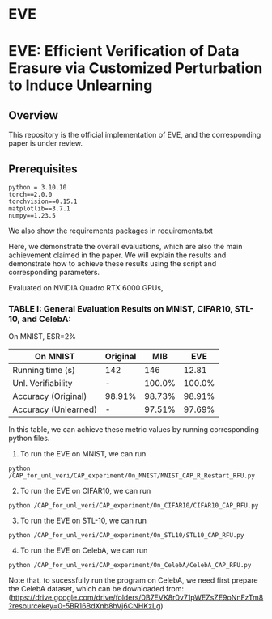 # EVE

# EVE: Efficient Verification of Data Erasure via Customized Perturbation to Induce Unlearning
## Overview
This repository is the official implementation of EVE, and the corresponding paper is under review.


## Prerequisites

```
python = 3.10.10
torch==2.0.0
torchvision==0.15.1
matplotlib==3.7.1
numpy==1.23.5
```

We also show the requirements packages in requirements.txt

Here, we demonstrate the overall evaluations, which are also the main achievement claimed in the paper. We will explain the results and demonstrate how to achieve these results using the script and corresponding parameters.

Evaluated on NVIDIA Quadro RTX 6000 GPUs,
### TABLE I: General Evaluation Results on MNIST, CIFAR10, STL-10, and CelebA:

On MNIST, ESR=2%

| On MNIST             | Original    | MIB      |   EVE   | 
| --------             | --------    | -------- | -------- |  
| Running time (s)     | 142         | 146      |  12.81     |  
| Unl. Verifiability   | -           | 100.0%   | 100.0%   |   
| Accuracy (Original)  | 98.91%      | 98.73%   | 98.91%  |  
| Accuracy (Unlearned) | -           | 97.51%   | 97.69%   |  
 
 

In this table, we can achieve these metric values by running corresponding python files.


1. To run the EVE on MNIST, we can run
```
python /CAP_for_unl_veri/CAP_experiment/On_MNIST/MNIST_CAP_R_Restart_RFU.py
```


2. To run the EVE on CIFAR10, we can run
```
python /CAP_for_unl_veri/CAP_experiment/On_CIFAR10/CIFAR10_CAP_RFU.py
```

3. To run the EVE on STL-10, we can run

```
python /CAP_for_unl_veri/CAP_experiment/On_STL10/STL10_CAP_RFU.py
```

4. To run the EVE on CelebA, we can run

```
python /CAP_for_unl_veri/CAP_experiment/On_CelebA/CelebA_CAP_RFU.py
```
Note that, to sucessfully run the program on CelebA, we need first prepare the CelebA dataset, which can be downloaded from: 
(https://drive.google.com/drive/folders/0B7EVK8r0v71pWEZsZE9oNnFzTm8?resourcekey=0-5BR16BdXnb8hVj6CNHKzLg)